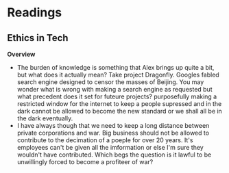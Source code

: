 # Readings

## Ethics in Tech

**Overview**

- The burden of knowledge is something that Alex brings up quite a bit, but what does it actually mean? Take project Dragonfly. Googles fabled search engine designed to censor the masses of Beijing. You may wonder what is wrong with making a search engine as requested but what precedent does it set for futeure projects? purposefully making a restricted window for the internet to keep a people supressed and in the dark cannot be allowed to become the new standard or we shall all be in the dark eventually.
- I have always though that we need to keep a long distance between private corporations and war. Big business should not be allowed to contribute to the decimation of a poeple for over 20 years. It's employees can't be given all the imformation or else I'm sure they wouldn't have contributed. Which begs the question is it lawful to be unwillingly forced to become a profiteer of war?
